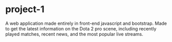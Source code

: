 # project-1
A web application made entirely in front-end javascript and bootstrap. Made to get the latest information on the Dota 2 pro scene, including recently played matches, recent news, and the most popular live streams.

